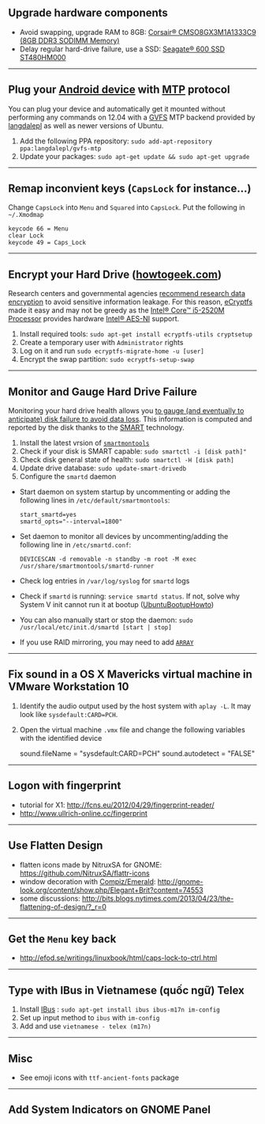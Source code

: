 Upgrade hardware components
----------------------
  * Avoid swapping, upgrade RAM to 8GB: [Corsair® CMSO8GX3M1A1333C9 (8GB DDR3 SODIMM Memory)](http://www.corsair.com/en-us/value-select-8gb-ddr3-sodimm-memory-kit-cmso8gx3m1a1333c9)
  * Delay regular hard-drive failure, use a SSD: [Seagate® 600 SSD ST480HM000](http://www.seagate.com/www-content/product-content/seagate-laptop-fam/600-ssd/fr/docs/600-ssd-data-sheet-ds1780-1-1304fr.pdf)

----------------------

Plug your [Android device](http://www.android.com/) with [MTP](http://www.androidcentral.com/ics-feature-mtp-what-it-why-use-it-and-how-set-it) protocol
----------------------
You can plug your device and automatically get it mounted without performing any commands on 12.04 with a [GVFS](http://library.gnome.org/misc/release-notes/2.22/#sect:gvfs-gio) MTP backend provided by [langdalepl](https://launchpad.net/~langdalepl/+archive/ubuntu/gvfs-mtp) as well as newer versions of Ubuntu.

 1. Add the following PPA repository: `sudo add-apt-repository ppa:langdalepl/gvfs-mtp`
 2. Update your packages: `sudo apt-get update && sudo apt-get upgrade`

----------------------

Remap inconvient keys (`CapsLock` for instance...)
----------------------

Change `CapsLock` into `Menu` and `Squared` into `CapsLock`. Put the following in `~/.Xmodmap`

	keycode 66 = Menu
	clear Lock
	keycode 49 = Caps_Lock


----------------------

Encrypt your Hard Drive ([howtogeek.com](http://www.howtogeek.com/116032/how-to-encrypt-your-home-folder-after-installing-ubuntu/))
----------------------
Research centers and governmental agencies [recommend research data encryption](https://aresu.dsi.cnrs.fr/spip.php?rubrique99) to avoid sensitive information leakage. For this reason, [eCryptfs](http://ecryptfs.org/) made it easy and may not be greedy as the [Intel® Core™ i5-2520M Processor](http://ark.intel.com/fr/products/52229/Intel-Core-i5-2520M-Processor-3M-Cache-up-to-3_20-GHz) provides hardware [Intel® AES-NI](http://www.intel.com/content/www/us/en/architecture-and-technology/advanced-encryption-standard--aes-/data-protection-aes-general-technology.html?_ga=1.149398710.168035845.1418680010) support.

 1. Install required tools: `sudo apt-get install ecryptfs-utils cryptsetup`
 2. Create a temporary user with `Administrator` rights
 3. Log on it and run `sudo ecryptfs-migrate-home -u [user]`
 4. Encrypt the swap partition: `sudo ecryptfs-setup-swap`

----------------------

Monitor and Gauge Hard Drive Failure
----------------------
Monitoring your hard drive health allows you [to gauge (and eventually to anticipate) disk failure to avoid data loss](http://www.linuxjournal.com/content/know-when-your-drives-are-failing-smartd). This information is computed and reported by the disk thanks to the [SMART](http://wdc.custhelp.com/app/answers/detail/a_id/251/) technology. 

  1. Install the latest vrsion of [`smartmontools`](http://www.smartmontools.org/)
  2. Check if your disk is SMART capable: `sudo smartctl -i [disk path]"`
  3. Check disk general state of health: `sudo smartctl -H [disk path]`
  4. Update drive database: `sudo update-smart-drivedb`
  5. Configure the `smartd` daemon
  
  - Start daemon on system startup by uncommenting or adding the following lines in `/etc/default/smartmontools`:

		start_smartd=yes
		smartd_opts="--interval=1800"

  - Set daemon to monitor all devices by uncommenting/adding the following line in `/etc/smartd.conf`:

		DEVICESCAN -d removable -n standby -m root -M exec /usr/share/smartmontools/smartd-runner

  - Check log entries in `/var/log/syslog` for `smartd` logs
  - Check if `smartd` is running: `service smartd status`. If not, solve why System V init cannot run it at bootup ([UbuntuBootupHowto](https://help.ubuntu.com/community/UbuntuBootupHowto))
  - You can also manually start or stop the daemon: `sudo /usr/local/etc/init.d/smartd [start | stop]`
  - If you use RAID mirroring, you may need to add [`ARRAY`](http://www.ibiblio.org/elemental/howto/disk-monitoring.html)


----------------------

Fix sound in a OS X Mavericks virtual machine in VMware Workstation 10
----------------------
  1. Identify the audio output used by the host system with `aplay -L`. It may look like `sysdefault:CARD=PCH`.
  2. Open the virtual machine `.vmx` file and change the following variables with the identified device

		sound.fileName = "sysdefault:CARD=PCH"
		sound.autodetect = "FALSE"

----------------------

Logon with fingerprint
----------------------
  - tutorial for X1: http://fcns.eu/2012/04/29/fingerprint-reader/
  - http://www.ullrich-online.cc/fingerprint

----------------------


Use Flatten Design
----------------------
  - flatten icons made by NitruxSA for GNOME: https://github.com/NitruxSA/flattr-icons
  - window decoration with [Compiz/Emerald](http://wiki.compiz.org/Decorators/Emerald): http://gnome-look.org/content/show.php/Elegant+Brit?content=74553
  - some discussions: http://bits.blogs.nytimes.com/2013/04/23/the-flattening-of-design/?_r=0

----------------------

Get the `Menu` key back
----------------------
  - http://efod.se/writings/linuxbook/html/caps-lock-to-ctrl.html

----------------------

Type with IBus in Vietnamese (quốc ngữ) Telex
----------------------
  1. Install [IBus](https://code.google.com/p/ibus) : `sudo apt-get install ibus ibus-m17n im-config`
  2. Set up input method to `ibus` with `im-config`
  3. Add and use `vietnamese - telex (m17n)`

----------------------

Misc
----------------------
  * See emoji icons with `ttf-ancient-fonts` package


----------------------

Add System Indicators on GNOME Panel
----------------------
